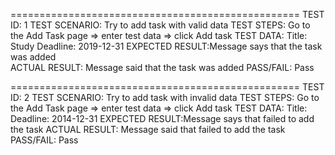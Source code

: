 ==================================================
TEST ID:        1
TEST SCENARIO:  Try to add task with valid data
TEST STEPS:     Go to the Add Task page =>  enter test data => click Add task
TEST DATA:      Title: Study
                Deadline: 2019-12-31
EXPECTED RESULT:Message says that the task was added  
ACTUAL RESULT:  Message said that the task was added
PASS/FAIL:      Pass

==================================================
TEST ID:        2
TEST SCENARIO:  Try to add task with invalid data
TEST STEPS:     Go to the Add Task page =>  enter test data => click Add task
TEST DATA:      Title:
                Deadline: 2014-12-31
EXPECTED RESULT:Message says that failed to add the task
ACTUAL RESULT:  Message said that failed to add the task 
PASS/FAIL:      Pass
